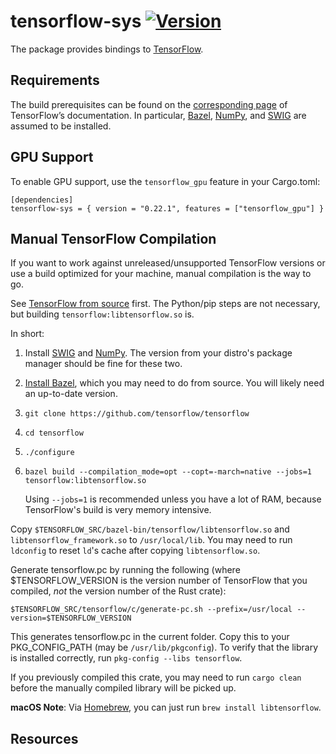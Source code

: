# tensorflow-sys [![Version][version-icon]][version-page]

The package provides bindings to [TensorFlow][tensorflow].

## Requirements

The build prerequisites can be found on the [corresponding
page][tensorflow-setup] of TensorFlow’s documentation. In particular,
[Bazel][bazel], [NumPy][numpy], and [SWIG][swig] are assumed to be installed.

## GPU Support

To enable GPU support, use the `tensorflow_gpu` feature in your Cargo.toml:

```
[dependencies]
tensorflow-sys = { version = "0.22.1", features = ["tensorflow_gpu"] }
```

## Manual TensorFlow Compilation

If you want to work against unreleased/unsupported TensorFlow versions or use a build optimized for
your machine, manual compilation is the way to go.

See [TensorFlow from source](https://www.tensorflow.org/install/install_sources) first.
The Python/pip steps are not necessary, but building `tensorflow:libtensorflow.so` is.

In short:

1. Install [SWIG](http://www.swig.org) and [NumPy](http://www.numpy.org).  The
   version from your distro's package manager should be fine for these two.
2. [Install Bazel](https://bazel.io/docs/install.html), which you may need to do
   from source.  You will likely need an up-to-date version.
3. `git clone https://github.com/tensorflow/tensorflow`
4. `cd tensorflow`
5. `./configure`
6. `bazel build --compilation_mode=opt --copt=-march=native --jobs=1 tensorflow:libtensorflow.so`

   Using `--jobs=1` is recommended unless you have a lot of RAM, because
   TensorFlow's build is very memory intensive.

Copy `$TENSORFLOW_SRC/bazel-bin/tensorflow/libtensorflow.so` and `libtensorflow_framework.so` to
`/usr/local/lib`.  You may need to run `ldconfig` to reset `ld`'s cache after copying
`libtensorflow.so`.

Generate tensorflow.pc by running the following (where $TENSORFLOW_VERSION is the version number of
TensorFlow that you compiled, *not* the version number of the Rust crate):

```
$TENSORFLOW_SRC/tensorflow/c/generate-pc.sh --prefix=/usr/local --version=$TENSORFLOW_VERSION
```

This generates tensorflow.pc in the current folder. Copy this to your PKG_CONFIG_PATH (may be
`/usr/lib/pkgconfig`).  To verify that the library is installed correctly, run
`pkg-config --libs tensorflow`.

If you previously compiled this crate, you may need to run `cargo clean` before the manually
compiled library will be picked up.

**macOS Note**: Via [Homebrew](https://brew.sh/), you can just run
`brew install libtensorflow`.

## Resources

[bazel]: http://www.bazel.io
[numpy]: http://www.numpy.org
[swig]: http://www.swig.org
[tensorflow]: https://www.tensorflow.org
[tensorflow-configure]: https://github.com/tensorflow/tensorflow/blob/r0.9/configure
[tensorflow-setup]: https://www.tensorflow.org/versions/r0.9/get_started/os_setup.html
[version-icon]: https://img.shields.io/crates/v/tensorflow-sys.svg
[version-page]: https://crates.io/crates/tensorflow-sys

